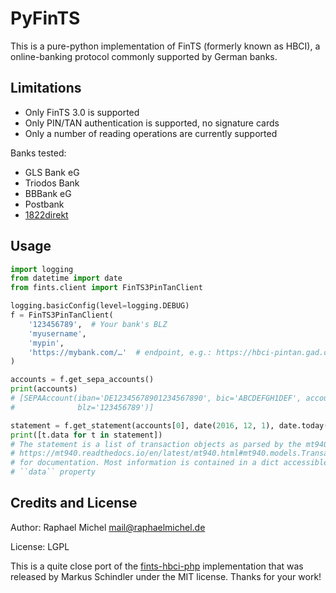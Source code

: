 PyFinTS
=======

This is a pure-python implementation of FinTS (formerly known as HBCI), a
online-banking protocol commonly supported by German banks.

Limitations
-----------

* Only FinTS 3.0 is supported
* Only PIN/TAN authentication is supported, no signature cards
* Only a number of reading operations are currently supported

Banks tested:

* GLS Bank eG
* Triodos Bank
* BBBank eG
* Postbank
* [1822direkt](https://www.1822direkt.de/service/zugang-zum-konto/softwarebanking-mit-hbci/)

Usage
-----

```python
import logging
from datetime import date
from fints.client import FinTS3PinTanClient

logging.basicConfig(level=logging.DEBUG)
f = FinTS3PinTanClient(
    '123456789',  # Your bank's BLZ
    'myusername',
    'mypin',
    'https://mybank.com/…'  # endpoint, e.g.: https://hbci-pintan.gad.de/cgi-bin/hbciservlet
)

accounts = f.get_sepa_accounts()
print(accounts)
# [SEPAAccount(iban='DE12345678901234567890', bic='ABCDEFGH1DEF', accountnumber='123456790', subaccount='',
#              blz='123456789')]

statement = f.get_statement(accounts[0], date(2016, 12, 1), date.today())
print([t.data for t in statement])
# The statement is a list of transaction objects as parsed by the mt940 parser, see
# https://mt940.readthedocs.io/en/latest/mt940.html#mt940.models.Transaction
# for documentation. Most information is contained in a dict accessible via their
# ``data`` property
```

Credits and License
-------------------

Author: Raphael Michel <mail@raphaelmichel.de>

License: LGPL

This is a quite close port of the [fints-hbci-php](https://github.com/mschindler83/fints-hbci-php)
implementation that was released by Markus Schindler under the MIT license.
Thanks for your work!

